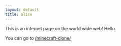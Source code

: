 ```yaml
---
layout: default
title: alice
---
```


This is an internet page on the world wide web! Hello.

You can go to [/minecraft-clone/](/minecraft-clone/ "Yay")